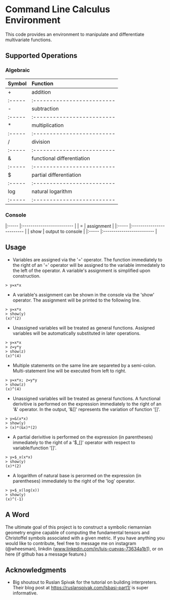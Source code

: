 # Command Line Calculus Environment

This code provides an environment to manipulate and differentiate multivariate functions.

## Supported Operations 
### Algebraic
|Symbol  |Function                      |
|:-----  |:-------------------------    |
| +      | addition                     |
|:-----  |:-------------------------    |
| -      | subtraction                  |
|:-----  |:-------------------------    |
| *      | multiplication               |
|:-----  |:-------------------------    |
| /      | division                     |
|:-----  |:-------------------------    |
| &      | functional differentiation   |
|:-----  |:-------------------------    |
| $      | partial differentiation      |
|:-----  |:-------------------------    |
| log    | natural logarithm            |
|:-----  |:-------------------------    |
### Console
|:-----  |:-------------------------    |
| =      | assignment                   |
|:-----  |:-------------------------    |
| show   | output to console            |
|:-----  |:-------------------------    |

<!-- USAGE EXAMPLES -->
## Usage
* Variables are assigned via the '=' operator. The function immediately to the right of an '=' operator
  will be assigned to the variable immedately to the left of the operator. A variable's assignment is simplified upon          construction.
```
> y=x*x
```
* A variable's assignment can be shown in the console via the 'show' operator. The assignment will be printed
  to the following line.
```
> y=x*x
> show(y)
(x)^(2)
```
*  Unassigned variables will be treated as general functions. Assigned variables will be automatically substituted in           later operations.
```
> y=x*x
> z=y*y
> show(z)
(x)^(4)
```
* Multiple statements on the same line are separeted by a semi-colon. Multi-statement line will be executed from left to       right.
```
> y=x*x; z=y*y
> show(z)
(x)^(4)
```
* Unassigned variables will be treated as general functions. A functional derivitive is performed on the expression            immediately to the right of an '&' operator. In the output, '&[]' represents the variation of function '[]'.
```
> y=&(x*x)
> show(y)
> (x)*(&x)*(2)
```
* A partial derivitive is performed on the expression (in parentheses) immediately to the right of a '$_[]' operator with respect to variable/function '[]'.
```
> y=$_x(x*x)
> show(y)
(x)*(2)
```
* A logarithm of natural base is perormed on the expression (in parentheses) immediately to the right of the 'log' operator.
```
> y=$_x(log(x))
> show(y)
(x)^(-1)
```

## A Word
The ultimate goal of this project is to construct a symbolic riemannian geometry engine capable of computing the fundamental tensors and Christoffel symbols associated with a given metric. If you
have anything you would like to contribute, feel free to message me on instagram (@wheesman), linkdin (www.linkedin.com/in/luis-cuevas-73634a1b1), or on here (if github has a message feature.)


<!-- ACKNOWLEDGMENTS -->
## Acknowledgments

* Big shoutout to Ruslan Spivak for the tutorial on building interpreters. Their blog post at https://ruslanspivak.com/lsbasi-part1/ is super informative.
